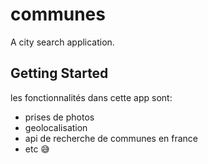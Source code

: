 # communes

A city search application.

## Getting Started

les fonctionnalités dans cette app sont:
- prises de photos
- geolocalisation
- api de recherche de communes en france
- etc 😅
